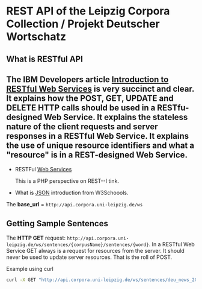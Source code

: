 # REST API of the Leipzig Corpora Collection / Projekt Deutscher Wortschatz

## What is RESTful API

  The IBM Developers article [Introduction to RESTful Web Services](https://developer.ibm.com/articles/ws-restful/) is very succinct and clear. It explains how the POST, GET, UPDATE and DELETE HTTP calls should be used in a RESTfu-designed Web Service. It explains the stateless nature of the client requests and server responses in a
  RESTful Web Service. It explains the use of unique resource identifiers and what a "resource" is in a REST-designed Web Service.
- 
- RESTFul [Web Services](https://sentai.eu/info/restful-web-services/?print=print) 
 
  This is a PHP perspective on REST--I tink.

- What is [JSON](https://www.w3schools.com/js/js_json_intro.asp) introduction from W3Schoools.

The **base_url** = `http://api.corpora.uni-leipzig.de/ws`

## Getting Sample Sentences


The **HTTP GET** request: `http://api.corpora.uni-leipzig.de/ws/sentences/{corpusName}/sentences/{word}`. In a RESTful Web Service GET always is a request for resources from the server. It should never be used to update server resources. That is the roll of POST.

Example using curl

```bash
curl -X GET "http://api.corpora.uni-leipzig.de/ws/sentences/deu_news_2012_1M/sentences/Zucker?offset=0&limit=10" -H  "accept: application/json"
```
